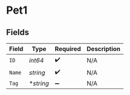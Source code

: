 # Pet1


## Fields

| Field              | Type               | Required           | Description        |
| ------------------ | ------------------ | ------------------ | ------------------ |
| `ID`               | *int64*            | :heavy_check_mark: | N/A                |
| `Name`             | *string*           | :heavy_check_mark: | N/A                |
| `Tag`              | **string*          | :heavy_minus_sign: | N/A                |